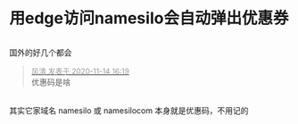 # 用edge访问namesilo会自动弹出优惠券


<img id="aimg_qqpBJ" onclick="zoom(this, this.src, 0, 0, 0)" class="zoom" src="https://i.loli.net/2020/11/14/uGxLrjHP49sWmzh.png" onmouseover="img_onmouseoverfunc(this)" onload="thumbImg(this)" border="0" alt="" /><img id="aimg_JaqQk" onclick="zoom(this, this.src, 0, 0, 0)" class="zoom" src="https://cdn.jsdelivr.net/gh/hishis/forum-master/public/images/patch.gif" onmouseover="img_onmouseoverfunc(this)" onload="thumbImg(this)" border="0" alt="" />

国外的好几个都会

<div class="quote"><blockquote><font size="2"><a href="https://www.hostloc.com/forum.php?mod=redirect&amp;goto=findpost&amp;pid=9453598&amp;ptid=766656" target="_blank"><font color="#999999">风清 发表于 2020-11-14 16:19</font></a></font><br />
优惠码是啥</blockquote></div><br />
其实它家域名 namesilo 或 namesilocom 本身就是优惠码，不用记的
